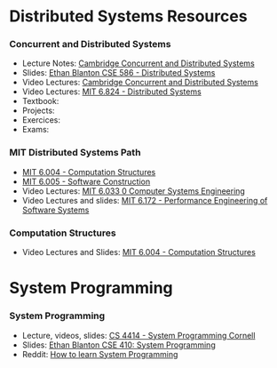 # Distributed Systems Resources

### Concurrent and Distributed Systems

- Lecture Notes: [Cambridge Concurrent and Distributed Systems](https://www.cl.cam.ac.uk/teaching/2021/ConcDisSys/dist-sys-notes.pdf)
- Slides: [Ethan Blanton CSE 586 - Distributed Systems](https://cse.buffalo.edu/~eblanton/course/cse586-2018-0s/)
- Video Lectures: [Cambridge Concurrent and Distributed Systems](https://www.youtube.com/playlist?list=PLeKd45zvjcDFUEv_ohr_HdUFe97RItdiB)
- Video Lectures: [MIT 6.824 - Distributed Systems](http://nil.csail.mit.edu/6.824/2021/schedule.html)
- Textbook:
- Projects:
- Exercices:
- Exams:

### MIT Distributed Systems Path

- [MIT 6.004 - Computation Structures](https://ocw.mit.edu/courses/6-004-computation-structures-spring-2009/)
- [MIT 6.005 - Software Construction](https://ocw.mit.edu/ans7870/6/6.005/s16/)
- Video Lectures: [MIT 6.033 0 Computer Systems Engineering](https://ocw.mit.edu/courses/6-033-computer-system-engineering-spring-2018/pages/syllabus/)
- Video Lectures and slides: [MIT 6.172 - Performance Engineering of Software Systems](https://ocw.mit.edu/courses/6-172-performance-engineering-of-software-systems-fall-2018/pages/syllabus/)



### Computation Structures

- Video Lectures and Slides: [MIT 6.004 - Computation Structures](https://ocw.mit.edu/courses/electrical-engineering-and-computer-science/6-004-computation-structures-spring-2017/index.htm)

# System Programming

### System Programming

- Lecture, videos, slides: [CS 4414 - System Programming Cornell](https://www.cs.cornell.edu/courses/cs4414/2021fa/Schedule.htm)
- Slides: [Ethan Blanton CSE 410: System Programming](https://cse.buffalo.edu/~eblanton/course/cse410-2018-2f/)
- Reddit: [How to learn System Programming](https://www.reddit.com/r/rust/comments/7hkt2t/how_do_i_get_into_systems_programming/)



